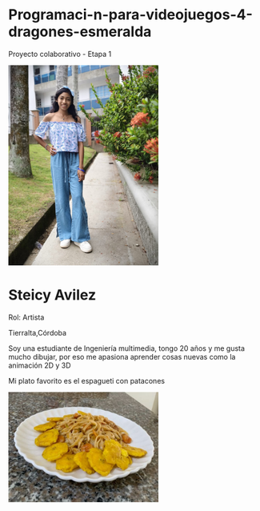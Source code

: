# Programaci-n-para-videojuegos-4-dragones-esmeralda
Proyecto colaborativo - Etapa 1

<img src="steicy\Imagen de WhatsApp 2025-08-25 a las 14.04.35_a672fdfb.jpg" alt="Steicy" width="300">

<h1>Steicy Avilez</h1>

<p>Rol: Artista </p>

<p>Tierralta,Córdoba</p>

<p>Soy una estudiante de Ingeniería multimedia, tongo 20 años y me gusta mucho dibujar, por eso me apasiona aprender cosas nuevas como la animación 2D y 3D</p>

<p>Mi plato favorito es el espagueti con patacones</p>

<img src="steicy\Imagen de WhatsApp 2025-08-25 a las 14.14.09_c6416fba.jpg" alt="Mi plato favorito" width="300">
